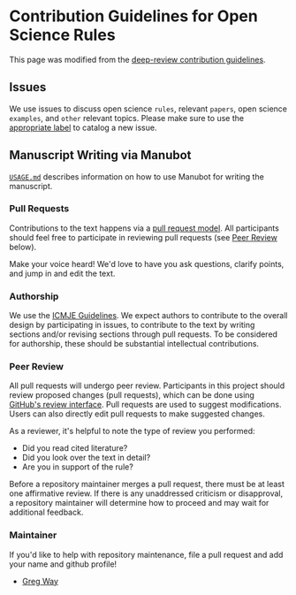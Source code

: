 # Contribution Guidelines for Open Science Rules

This page was modified from the [deep-review contribution guidelines](https://github.com/greenelab/deep-review/blob/5e00ddd30d79f527129de25ef02566a39bd6358d/CONTRIBUTING.md).

## Issues

We use issues to discuss open science `rules`, relevant `papers`, open science `examples`, and `other` relevant topics.
Please make sure to use the [appropriate label](https://github.com/carpenterlab/open-science-rules/labels) to catalog a new issue.

## Manuscript Writing via Manubot

[`USAGE.md`](USAGE.md) describes information on how to use Manubot for writing the manuscript.

### Pull Requests

Contributions to the text happens via a [pull request model](https://help.github.com/en/articles/about-pull-requests).
All participants should feel free to participate in reviewing pull requests (see [Peer Review](#Peer-Review) below).

Make your voice heard!
We'd love to have you ask questions, clarify points, and jump in and edit the text.

### Authorship

We use the [ICMJE Guidelines](http://www.icmje.org/recommendations/browse/roles-and-responsibilities/defining-the-role-of-authors-and-contributors.html).
We expect authors to contribute to the overall design by participating in issues, to contribute to the text by writing sections and/or revising sections through pull requests.
To be considered for authorship, these should be substantial intellectual contributions.

### Peer Review

All pull requests will undergo peer review.
Participants in this project should review proposed changes (pull requests), which can be done using [GitHub's review interface](https://help.github.com/articles/about-pull-request-reviews/ "GitHub: about pull request reviews").
Pull requests are used to suggest modifications.
Users can also directly edit pull requests to make suggested changes.

As a reviewer, it's helpful to note the type of review you performed:

* Did you read cited literature?
* Did you look over the text in detail?
* Are you in support of the rule?

Before a repository maintainer merges a pull request, there must be at least one affirmative review.
If there is any unaddressed criticism or disapproval, a repository maintainer will determine how to proceed and may wait for additional feedback.

### Maintainer

If you'd like to help with repository maintenance, file a pull request and add your name and github profile!

* [Greg Way](https://github.com/gwaygenomics)
